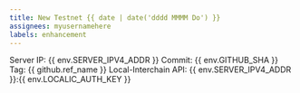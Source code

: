 ```yaml
---
title: New Testnet {{ date | date('dddd MMMM Do') }}
assignees: myusernamehere
labels: enhancement
---
```

Server IP: {{ env.SERVER_IPV4_ADDR }}
Commit: {{ env.GITHUB_SHA }}
Tag: {{ github.ref_name }}
Local-Interchain API: {{ env.SERVER_IPV4_ADDR }}:{{ env.LOCALIC_AUTH_KEY }}